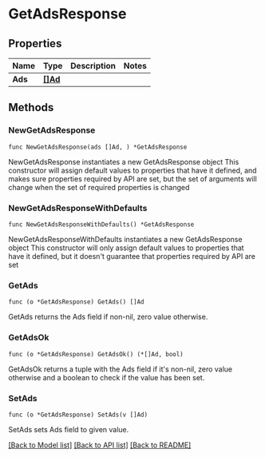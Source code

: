 # GetAdsResponse

## Properties

Name | Type | Description | Notes
------------ | ------------- | ------------- | -------------
**Ads** | [**[]Ad**](Ad.md) |  | 

## Methods

### NewGetAdsResponse

`func NewGetAdsResponse(ads []Ad, ) *GetAdsResponse`

NewGetAdsResponse instantiates a new GetAdsResponse object
This constructor will assign default values to properties that have it defined,
and makes sure properties required by API are set, but the set of arguments
will change when the set of required properties is changed

### NewGetAdsResponseWithDefaults

`func NewGetAdsResponseWithDefaults() *GetAdsResponse`

NewGetAdsResponseWithDefaults instantiates a new GetAdsResponse object
This constructor will only assign default values to properties that have it defined,
but it doesn't guarantee that properties required by API are set

### GetAds

`func (o *GetAdsResponse) GetAds() []Ad`

GetAds returns the Ads field if non-nil, zero value otherwise.

### GetAdsOk

`func (o *GetAdsResponse) GetAdsOk() (*[]Ad, bool)`

GetAdsOk returns a tuple with the Ads field if it's non-nil, zero value otherwise
and a boolean to check if the value has been set.

### SetAds

`func (o *GetAdsResponse) SetAds(v []Ad)`

SetAds sets Ads field to given value.



[[Back to Model list]](../README.md#documentation-for-models) [[Back to API list]](../README.md#documentation-for-api-endpoints) [[Back to README]](../README.md)


